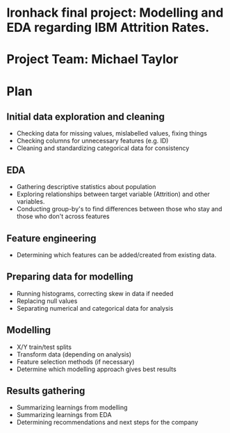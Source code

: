 # Ironhack final project: Modelling and EDA regarding IBM Attrition Rates.  
# Project Team: Michael Taylor

# Plan


## Initial data exploration and cleaning
- Checking data for missing values, mislabelled values, fixing things
- Checking columns for unnecessary features (e.g. ID)
- Cleaning and standardizing categorical data for consistency


## EDA
- Gathering descriptive statistics about population
- Exploring relationships between target variable (Attrition) and other variables.  
- Conducting group-by's to find differences between those who stay and those who don't across features

## Feature engineering
- Determining which features can be added/created from existing data.

## Preparing data for modelling
- Running histograms, correcting skew in data if needed
- Replacing null values
- Separating numerical and categorical data for analysis

## Modelling 
- X/Y train/test splits
- Transform data (depending on analysis)
- Feature selection methods (if necessary)
- Determine which modelling approach gives best results

## Results gathering
- Summarizing learnings from modelling
- Summarizing learnings from EDA
- Determining recommendations and next steps for the company
